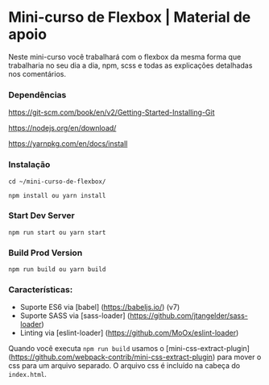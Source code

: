 # Mini-curso de Flexbox | Material de apoio

Neste mini-curso você trabalhará com o flexbox da mesma forma que trabalharia no seu dia a dia, npm, scss e todas as explicações detalhadas nos comentários.

### Dependências
https://git-scm.com/book/en/v2/Getting-Started-Installing-Git

https://nodejs.org/en/download/

https://yarnpkg.com/en/docs/install

### Instalação
```
cd ~/mini-curso-de-flexbox/
```

```
npm install ou yarn install
```

### Start Dev Server

```
npm run start ou yarn start
```

### Build Prod Version

```
npm run build ou yarn build
```

### Características:

* Suporte ES6 via [babel] (https://babeljs.io/) (v7)
* Suporte SASS via [sass-loader] (https://github.com/jtangelder/sass-loader)
* Linting via [eslint-loader] (https://github.com/MoOx/eslint-loader)

Quando você executa `npm run build` usamos o [mini-css-extract-plugin] (https://github.com/webpack-contrib/mini-css-extract-plugin) para mover o css para um arquivo separado. O arquivo css é incluído na cabeça do `index.html`.
